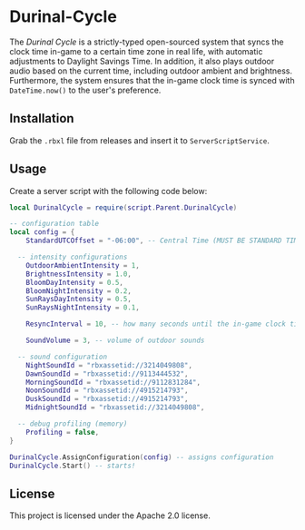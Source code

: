 # Durinal-Cycle

The *Durinal Cycle* is a strictly-typed open-sourced system that syncs the clock time in-game to a certain time zone in real life, with automatic adjustments to Daylight Savings Time. In addition, it also plays outdoor audio based on the current time, including outdoor ambient and brightness. Furthermore, the system ensures that the in-game clock time is synced with `DateTime.now()` to the user's preference. 

## Installation
Grab the `.rbxl` file from releases and insert it to `ServerScriptService`.

## Usage
Create a server script with the following code below:
```lua
local DurinalCycle = require(script.Parent.DurinalCycle)

-- configuration table
local config = {
	StandardUTCOffset = "-06:00", -- Central Time (MUST BE STANDARD TIME, NO DAYLIGHT SAVINGS)

  -- intensity configurations
	OutdoorAmbientIntensity = 1,
	BrightnessIntensity = 1.0,
	BloomDayIntensity = 0.5,
	BloomNightIntensity = 0.2,
	SunRaysDayIntensity = 0.5,
	SunRaysNightIntensity = 0.1,

	ResyncInterval = 10, -- how many seconds until the in-game clock time is synced again

	SoundVolume = 3, -- volume of outdoor sounds

  -- sound configuration
	NightSoundId = "rbxassetid://3214049808",
	DawnSoundId = "rbxassetid://9113444532",
	MorningSoundId = "rbxassetid://9112831284",
	NoonSoundId = "rbxassetid://4915214793",
	DuskSoundId = "rbxassetid://4915214793",
	MidnightSoundId = "rbxassetid://3214049808",

  -- debug profiling (memory)
	Profiling = false,
}

DurinalCycle.AssignConfiguration(config) -- assigns configuration
DurinalCycle.Start() -- starts!
```
## License
This project is licensed under the Apache 2.0 license.
